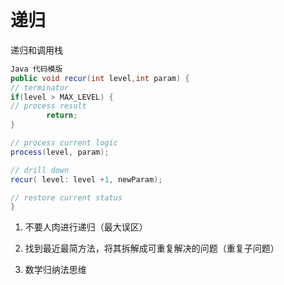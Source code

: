 # 递归

递归和调用栈

```java
Java 代码模版
public void recur(int level,int param) {
// terminator  
if(level > MAX_LEVEL) {
// process result      
        return;
}

// process current logic    
process(level, param);

// drill down    
recur( level: level +1, newParam);

// restore current status  
}

```





1. 不要人肉进行递归（最大误区） 

2. 找到最近最简方法，将其拆解成可重复解决的问题（重复子问题） 

3. 数学归纳法思维

